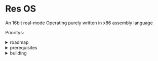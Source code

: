 # Res OS
An 16bit real-mode Operating purely written in x86 assembly language

Prioritys:
<details>
  <summary>roadmap</summary>
  - add a shell
  - add a file system
  - add sufficient commands for the shell/OS
  - (maybe add support for .com files)
</details>

<details >
  <summary>prerequisites</summary>
  <br>
  - git
  </br>
  - nasm
  - qemu (qemu-system-x86_64 to be more specific)
  - make
</details>

<details>
  <summary>building</summary>
  On Windows type "git clone https://github.com/DoomDot/Res-OS.git", once the download is finished type "cd Res-OS" and run make wind_br
  On Linux type "git clone https://github.com/DoomDot/Res-OS.git", once the download is finished type "cd Res-OS" and run make lin_br
</details>

